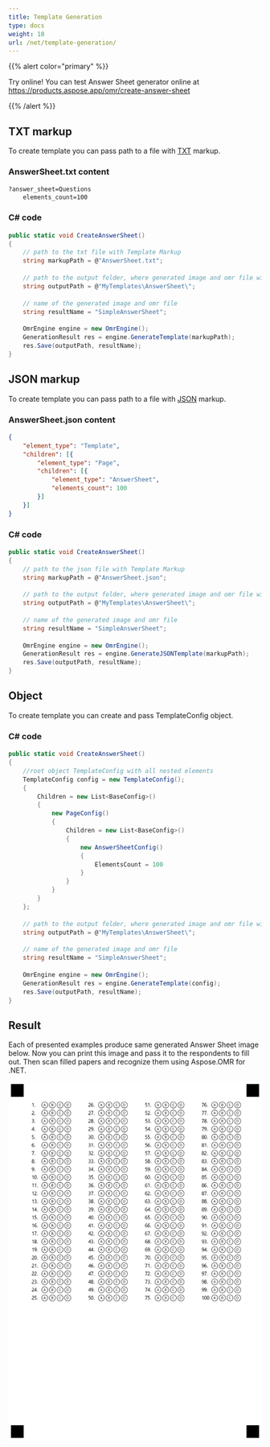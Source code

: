 ```yaml
---
title: Template Generation
type: docs
weight: 10
url: /net/template-generation/
---
```


{{% alert color="primary" %}} 

Try online! You can test Answer Sheet generator online at https://products.aspose.app/omr/create-answer-sheet

{{% /alert %}}

## TXT markup
To create template you can pass path to a file with [TXT](https://docs.aspose.com/omr/net/template-generation/txt/) markup.

### AnswerSheet.txt content
```text
?answer_sheet=Questions
	elements_count=100
```
### C# code
```csharp
public static void CreateAnswerSheet()
{
    // path to the txt file with Template Markup
    string markupPath = @"AnswerSheet.txt";

    // path to the output folder, where generated image and omr file will be placed 
    string outputPath = @"MyTemplates\AnswerSheet\";
    
    // name of the generated image and omr file
    string resultName = "SimpleAnswerSheet";

    OmrEngine engine = new OmrEngine();
    GenerationResult res = engine.GenerateTemplate(markupPath);
    res.Save(outputPath, resultName);
}
```

## JSON markup
To create template you can pass path to a file with [JSON](https://docs.aspose.com/omr/net/template-generation/json/) markup.

### AnswerSheet.json content
```json
{
	"element_type": "Template",
	"children": [{
		"element_type": "Page",
		"children": [{
			"element_type": "AnswerSheet",
			"elements_count": 100
		}]
	}]
}
```
### C# code
```csharp
public static void CreateAnswerSheet()
{
    // path to the json file with Template Markup
    string markupPath = @"AnswerSheet.json";

    // path to the output folder, where generated image and omr file will be placed 
    string outputPath = @"MyTemplates\AnswerSheet\";
    
    // name of the generated image and omr file
    string resultName = "SimpleAnswerSheet";

    OmrEngine engine = new OmrEngine();
    GenerationResult res = engine.GenerateJSONTemplate(markupPath);
    res.Save(outputPath, resultName);
}
```

## Object 
To create template you can create and pass TemplateConfig object.
### C# code
```csharp
public static void CreateAnswerSheet()
{
	//root object TemplateConfig with all nested elements
	TemplateConfig config = new TemplateConfig();
	{
		Children = new List<BaseConfig>()
		{
			new PageConfig()
			{
				Children = new List<BaseConfig>()
				{
					new AnswerSheetConfig()
					{
						ElementsCount = 100
					}
				}
			}
		}
	};

    // path to the output folder, where generated image and omr file will be placed 
    string outputPath = @"MyTemplates\AnswerSheet\";
    
    // name of the generated image and omr file
    string resultName = "SimpleAnswerSheet";

    OmrEngine engine = new OmrEngine();
    GenerationResult res = engine.GenerateTemplate(config);
    res.Save(outputPath, resultName);
}
```
## Result
Each of presented examples produce same generated Answer Sheet image below. Now you can print this image and pass it to the respondents to fill out. Then scan filled papers and recognize them using Aspose.OMR for .NET.

![OmrAnswerSheet](AnswerSheet.png)